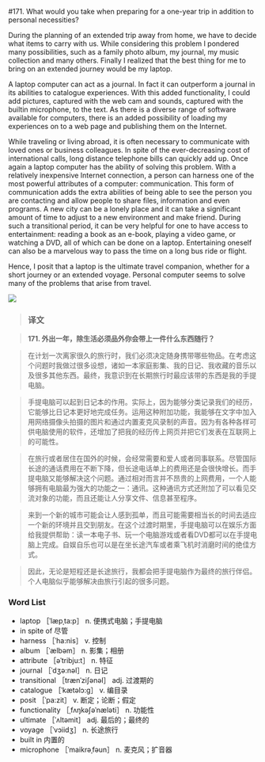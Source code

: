 #171. What would you take when preparing for a one-year trip in addition to personal necessities?

During the planning of an extended trip away from home, we have to decide what items to carry with us. While considering this problem I pondered many possibilities, such as a family photo album, my journal, my music collection and many others. Finally I realized that the best thing for me to bring on an extended journey would be my laptop.

A laptop computer can act as a journal. In fact it can outperform a journal in its abilities to catalogue experiences. With this added functionality, I could add pictures, captured with the web cam and sounds, captured with the builtin microphone, to the text. As there is a diverse range of software available for computers, there is an added possibility of loading my experiences on to a web page and publishing them on the Internet.

While traveling or living abroad, it is often necessary to communicate with loved ones or business colleagues. In spite of the ever-decreasing cost of international calls, long distance telephone bills can quickly add up. Once again a laptop computer has the ability of solving this problem. With a relatively inexpensive Internet connection, a person can harness one of the most powerful attributes of a computer: communication. This form of communication adds the extra abilities of being able to see the person you are contacting and allow people to share files, information and even programs. A new city can be a lonely place and it can take a significant amount of time to adjust to a new environment and make friend. During such a transitional period, it can be very helpful for one to have access to entertainment: reading a book as an e-book, playing a video game, or watching a DVD, all of which can be done on a laptop. Entertaining oneself can also be a marvelous way to pass the time on a long bus ride or flight.

Hence, I posit that a laptop is the ultimate travel companion, whether for a short journey or an extended voyage. Personal computer seems to solve many of the problems that arise from travel.

![](images/TOEFL-iBT-High-Score-Essays-171.jpg)

> ### 译文

> **171. 外出一年，除生活必须品外你会带上一件什么东西随行？**

> 在计划一次离家很久的旅行时，我们必须决定随身携带哪些物品。在考虑这个问题时我做过很多设想，诸如一本家庭影集、我的日记、我收藏的音乐以及很多其他东西。最终，我意识到在长期旅行时最应该带的东西是我的手提电脑。

> 手提电脑可以起到日记本的作用。实际上，因为能够分类记录我们的经历，它能够比日记本更好地完成任务。运用这种附加功能，我能够在文字中加入用网络摄像头拍摄的图片和通过内置麦克风录制的声音。因为有各种各样可供电脑使用的软件，还增加了把我的经历传上网页并把它们发表在互联网上的可能性。

> 在旅行或者居住在国外的时候，会经常需要和爱人或者同事联系。尽管国际长途的通话费用在不断下降，但长途电话单上的费用还是会很快增长。而手提电脑又能够解决这个问题。通过相对而言并不昂贵的上网费用，一个人能够拥有电脑最为强大的功能之一：通讯。这种通讯方式还附加了可以看见交流对象的功能，而且还能让人分享文件、信息甚至程序。

> 来到一个新的城市可能会让人感到孤单，而且可能需要相当长的时间去适应一个新的环境并且交到朋友。在这个过渡时期里，手提电脑可以在娱乐方面给我提供帮助：读一本电子书、玩一个电脑游戏或者看DVD都可以在手提电脑上完成。自娱自乐也可以是在坐长途汽车或者乘飞机时消磨时间的绝佳方式。

> 因此，无论是短程还是长途旅行，我都会把手提电脑作为最终的旅行伴侣。个人电脑似乎能够解决由旅行引起的很多问题。 

### Word List

 * laptop ［ˈlæpˌta:p］ n. 便携式电脑；手提电脑
 * in spite of 尽管
 * harness ［ˈha:nis］ v. 控制
 * album ［ˈælbəm］ n. 影集；相册
 * attribute ［əˈtribju:t］ n. 特征
 * journal ［ˈdʒə:nəl］ n. 日记
 * transitional ［trænˈziʃənəl］ adj. 过渡期的
 * catalogue ［ˈkætəlɔ:g］ v. 编目录
 * posit ［ˈpa:zit］ v. 断定；论断；假定
 * functionality ［ˌfʌŋkəʃəˈnæləti］ n. 功能性
 * ultimate ［ˈʌltəmit］ adj. 最后的；最终的
 * voyage ［ˈvɔiidʒ］ n. 长途旅行
 * built in 内置的
 * microphone ［ˈmaikrəˌfəun］ n. 麦克风；扩音器 
